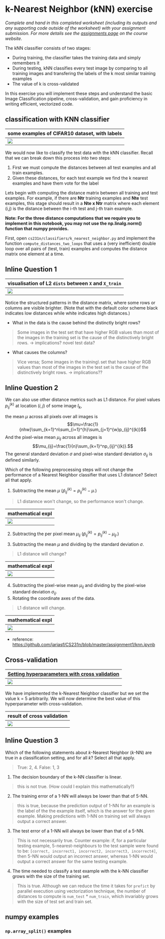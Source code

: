 # k-Nearest Neighbor (kNN) exercise

*Complete and hand in this completed worksheet (including its outputs and any supporting code outside of the worksheet) with your assignment submission. For more details see the [assignments page](http://vision.stanford.edu/teaching/cs231n/assignments.html) on the course website.*

The kNN classifier consists of two stages:

- During training, the classifier takes the training data and simply remembers it
- During testing, kNN classifies every test image by comparing to all training images and transfering the labels of the k most similar training examples
- The value of k is cross-validated

In this exercise you will implement these steps and understand the basic Image Classification pipeline, cross-validation, and gain proficiency in writing efficient, vectorized code.


## classification with KNN classifier

some examples of CIFAR10 dataset, with labels|
---|
![](.readme_images/5c597395.png)|

We would now like to classify the test data with the kNN classifier. Recall that we can break down this process into two steps: 

1. First we must compute the distances between all test examples and all train examples. 
2. Given these distances, for each test example we find the k nearest examples and have them vote for the label

Lets begin with computing the distance matrix between all training and test examples. For example, if there are **Ntr** training examples and **Nte** test examples, this stage should result in a **Nte x Ntr** matrix where each element (i,j) is the distance between the i-th test and j-th train example.

**Note: For the three distance computations that we require you to implement in this notebook, you may not use the np.linalg.norm() function that numpy provides.**

First, open `cs231n/classifiers/k_nearest_neighbor.py` and implement the function `compute_distances_two_loops` that uses a (very inefficient) double loop over all pairs of (test, train) examples and computes the distance matrix one element at a time.


## **Inline Question 1** 

visualisation of L2 `dists` between `X` and `X_train`|
---|
![](.readme_images/69d29e89.png)|

Notice the structured patterns in the distance matrix, where some rows or columns are visible brighter.
 (Note that with the default color scheme black indicates low distances while white indicates high distances.)

- What in the data is the cause behind the distinctly bright rows?

> Some images in the test set that have higher RGB values than most of the images in the training set 
> is the cause of the distinctively bright rows. -> implications? novel test data?

- What causes the columns?
> Vice versa; Some images in the training\ set that have higher RGB values than most of the images in the test set 
> is the cause of the distinctively bright rows. -> implications??
                  



## **Inline Question 2**

We can also use other distance metrics such as L1 distance.
For pixel values $p_{ij}^{(k)}$ at location $(i,j)$ of some image $I_k$, 

the mean $\mu$ across all pixels over all images is $$\mu=\frac{1}{nhw}\sum_{k=1}^n\sum_{i=1}^{h}\sum_{j=1}^{w}p_{ij}^{(k)}$$
And the pixel-wise mean $\mu_{ij}$ across all images is 
$$\mu_{ij}=\frac{1}{n}\sum_{k=1}^np_{ij}^{(k)}.$$
The general standard deviation $\sigma$ and pixel-wise standard deviation $\sigma_{ij}$ is defined similarly.

Which of the following preprocessing steps will not change the performance of a Nearest Neighbor classifier that uses L1 distance? Select all that apply.
1. Subtracting the mean $\mu$ ($\tilde{p}_{ij}^{(k)}=p_{ij}^{(k)}-\mu$.)

> L1 distannce won't change, so the performance won't change.

mathematical expl|
--- |
![](.readme_images/8d3dcdb9.png)|

2. Subtracting the per pixel mean $\mu_{ij}$  ($\tilde{p}_{ij}^{(k)}=p_{ij}^{(k)}-\mu_{ij}$.)

3. Subtracting the mean $\mu$ and dividing by the standard deviation $\sigma$.
> L1 distance will change?

mathematical expl|
--- |
![](.readme_images/0841e934.png)| 

4. Subtracting the pixel-wise mean $\mu_{ij}$ and dividing by the pixel-wise standard deviation $\sigma_{ij}$.
5. Rotating the coordinate axes of the data.
> L1 distance will change.

mathematical expl|
--- |
![](.readme_images/1fe5a2d6.png)|



- reference: https://github.com/jariasf/CS231n/blob/master/assignment1/knn.ipynb


## Cross-validation

[Setting hyperparameters with cross validation](https://youtu.be/OoUX-nOEjG0?t=2089)|
---|
![](.readme_images/77020a26.png)|

We have implemented the k-Nearest Neighbor classifier 
but we set the value k = 5 arbitrarily. We will now determine the best value of this hyperparameter with cross-validation.

result of cross validation|
---|
![](.readme_images/32534b4f.png)|

## **Inline Question 3**

Which of the following statements about $k$-Nearest Neighbor ($k$-NN) are true in a classification setting,
 and for all $k$? Select all that apply.
 
>  True: 2, 4. False: 1, 3
 
1. The decision boundary of the k-NN classifier is linear.
> this is not true. (How could I explain this mathematically?)


2. The training error of a 1-NN will always be lower than that of 5-NN.
> this is true, because the prediction output of 1-NN for an example is the label of the the example itself, which is
> the answer for the given example. Making predictions with 1-NN on training set will always output a correct answer.


3. The test error of a 1-NN will always be lower than that of a 5-NN.
> This is not necessarily true. Counter example: if, for a particular testing example, 5-nearest-neighbours to
> the test sample were found to be: `[correct, incorrect1, incorrect2, incorrect3, incorrect4]`,
> then 5-NN would output an incorrect answer, whereas 1-NN would output a correct answer for the same testing example.

4. The time needed to classify a test example with the k-NN classifier grows with the size of the training set.
> This is true. Although we can reduce the time it takes for `prefict` by parallel execution using vectorization technique,
> the number of distances to compute is `num_test` * `num_train`, which invariably grows with the size of test set and 
> train set.


## numpy examples
### `np.array_split()` examples
